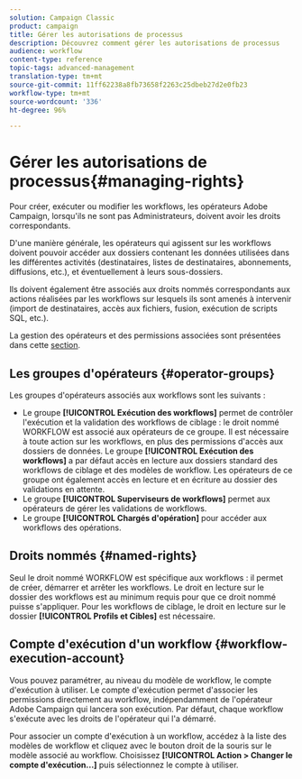 ```yaml
---
solution: Campaign Classic
product: campaign
title: Gérer les autorisations de processus
description: Découvrez comment gérer les autorisations de processus
audience: workflow
content-type: reference
topic-tags: advanced-management
translation-type: tm+mt
source-git-commit: 11ff62238a8fb73658f2263c25dbeb27d2e0fb23
workflow-type: tm+mt
source-wordcount: '336'
ht-degree: 96%

---
```



# Gérer les autorisations de processus{#managing-rights}

Pour créer, exécuter ou modifier les workflows, les opérateurs Adobe Campaign, lorsqu&#39;ils ne sont pas Administrateurs, doivent avoir les droits correspondants.

D&#39;une manière générale, les opérateurs qui agissent sur les workflows doivent pouvoir accéder aux dossiers contenant les données utilisées dans les différentes activités (destinataires, listes de destinataires, abonnements, diffusions, etc.), et éventuellement à leurs sous-dossiers.

Ils doivent également être associés aux droits nommés correspondants aux actions réalisées par les workflows sur lesquels ils sont amenés à intervenir (import de destinataires, accès aux fichiers, fusion, exécution de scripts SQL, etc.).

La gestion des opérateurs et des permissions associées sont présentées dans cette [section](../../platform/using/access-management.md).

## Les groupes d&#39;opérateurs {#operator-groups}

Les groupes d&#39;opérateurs associés aux workflows sont les suivants :

* Le groupe **[!UICONTROL Exécution des workflows]** permet de contrôler l&#39;exécution et la validation des workflows de ciblage : le droit nommé WORKFLOW est associé aux opérateurs de ce groupe. Il est nécessaire à toute action sur les workflows, en plus des permissions d&#39;accès aux dossiers de données. Le groupe **[!UICONTROL Exécution des workflows]** a par défaut accès en lecture aux dossiers standard des workflows de ciblage et des modèles de workflow. Les opérateurs de ce groupe ont également accès en lecture et en écriture au dossier des validations en attente.
* Le groupe **[!UICONTROL Superviseurs de workflows]** permet aux opérateurs de gérer les validations de workflows.
* Le groupe **[!UICONTROL Chargés d&#39;opération]** pour accéder aux workflows des opérations.

## Droits nommés {#named-rights}

Seul le droit nommé WORKFLOW est spécifique aux workflows : il permet de créer, démarrer et arrêter les workflows. Le droit en lecture sur le dossier des workflows est au minimum requis pour que ce droit nommé puisse s&#39;appliquer. Pour les workflows de ciblage, le droit en lecture sur le dossier **[!UICONTROL Profils et Cibles]** est nécessaire.

## Compte d&#39;exécution d&#39;un workflow {#workflow-execution-account}

Vous pouvez paramétrer, au niveau du modèle de workflow, le compte d&#39;exécution à utiliser. Le compte d&#39;exécution permet d&#39;associer les permissions directement au workflow, indépendamment de l&#39;opérateur Adobe Campaign qui lancera son exécution. Par défaut, chaque workflow s&#39;exécute avec les droits de l&#39;opérateur qui l&#39;a démarré.

Pour associer un compte d&#39;exécution à un workflow, accédez à la liste des modèles de workflow et cliquez avec le bouton droit de la souris sur le modèle associé au workflow. Choisissez **[!UICONTROL Action > Changer le compte d&#39;exécution...]** puis sélectionnez le compte à utiliser.
